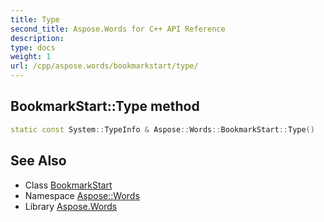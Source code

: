 ```yaml
---
title: Type
second_title: Aspose.Words for C++ API Reference
description: 
type: docs
weight: 1
url: /cpp/aspose.words/bookmarkstart/type/
---
```

## BookmarkStart::Type method




```cpp
static const System::TypeInfo & Aspose::Words::BookmarkStart::Type()
```

## See Also

* Class [BookmarkStart](../)
* Namespace [Aspose::Words](../../)
* Library [Aspose.Words](../../../)
